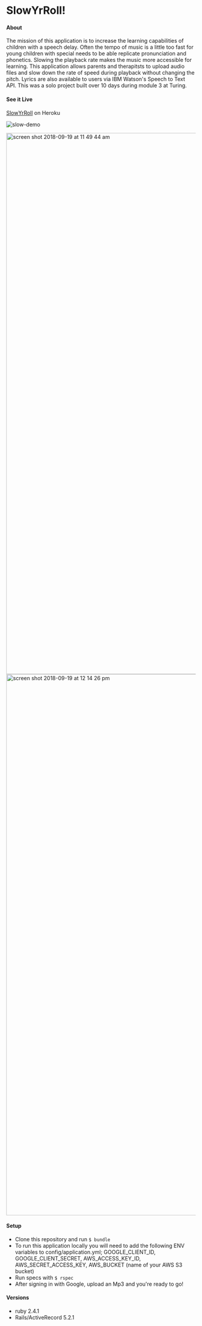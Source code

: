 # SlowYrRoll!

#### About
The mission of this application is to increase the learning capabilities of children with a speech delay.  Often the tempo of music is a little too fast for young children with special needs to be able replicate pronunciation and phonetics.  Slowing the playback rate makes the music more accessible for learning.  This application allows parents and therapitsts to upload audio files and slow down the rate of speed during playback without changing the pitch.  Lyrics are also available to users via IBM Watson's Speech to Text API.  This was a solo project built over 10 days during module 3 at Turing.

#### See it Live
[SlowYrRoll](https://slow-yr-roll.herokuapp.com) on Heroku

![slow-demo](https://user-images.githubusercontent.com/33355897/50727860-42bd5800-10de-11e9-9048-fe15027d6079.gif)

<img width="1440" alt="screen shot 2018-09-19 at 11 49 44 am" src="https://user-images.githubusercontent.com/33355897/45772631-7b0b5a00-bc05-11e8-8679-bc87c5969592.png">

<img width="1440" alt="screen shot 2018-09-19 at 12 14 26 pm" src="https://user-images.githubusercontent.com/33355897/45772699-a55d1780-bc05-11e8-9564-221fcf31e74f.png">

#### Setup
* Clone this repository and run ``$ bundle``
* To run this application locally you will need to add the following ENV variables to config/application.yml; GOOGLE_CLIENT_ID, GOOGLE_CLIENT_SECRET, AWS_ACCESS_KEY_ID, AWS_SECRET_ACCESS_KEY, AWS_BUCKET (name of your AWS S3 bucket)
* Run specs with ``$ rspec``
* After signing in with Google, upload an Mp3 and you're ready to go!

#### Versions
* ruby 2.4.1
* Rails/ActiveRecord 5.2.1


